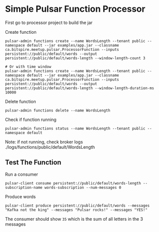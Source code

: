 # Simple Pulsar Function Processor

First go to processor project to build the jar

Create function

```shell
pulsar-admin functions create --name WordsLength --tenant public --namespace default --jar examples/app.jar --classname ca.bitspire.meetup.pulsar.ProcessorFunction --inputs persistent://public/default/words --output persistent://public/default/words-length --window-length-count 3

# Or with time window
pulsar-admin functions create --name WordsLength --tenant public --namespace default --jar examples/app.jar --classname ca.bitspire.meetup.pulsar.ProcessorFunction --inputs persistent://public/default/words --output persistent://public/default/words-length --window-length-duration-ms 10000
```

Delete function

```shell
pulsar-admin functions delete --name WordsLength
```

Check if function running

```shell
pulsar-admin functions status --name WordsLength --tenant public --namespace default
```

Note: if not running, check broker logs ./logs/functions/public/default/WordsLength 

## Test The Function

Run a consumer

```shell
pulsar-client consume persistent://public/default/words-length --subscription-name words-subscription --num-messages 0
```

Produce words

```shell
pulsar-client produce persistent://public/default/words --messages "Kafka not the king" --messages "Pulsar rocks!" --messages "YES!"
```

The consumer should show `35` which is the sum of all letters in the 3 messages


